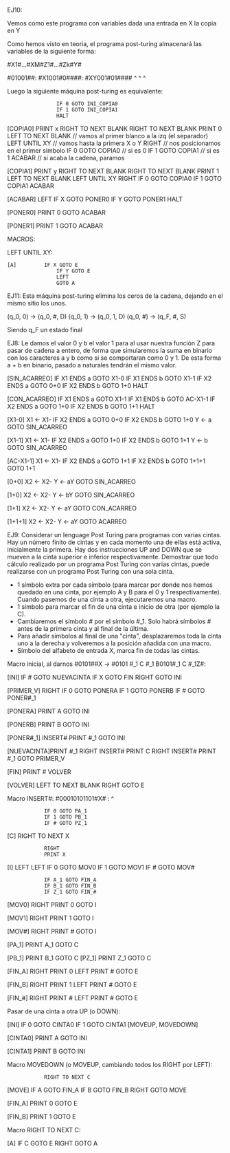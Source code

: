 EJ10:

Vemos como este programa con variables dada una entrada en X la copia en Y


Como hemos visto en teoria, el programa post-turing almacenará las variables de la siguiente forma:

#X1#...#XM#Z1#...#Zk#Y#


#01001##: #X1001#0####: #XY001#01####
 ^               ^              ^

Luego la siguiente máquina post-turing es equivalente:


					IF 0 GOTO INI_COPIA0
					IF 1 GOTO INI_COPIA1
					HALT

[COPIA0]			PRINT x
					RIGHT TO NEXT BLANK
					RIGHT TO NEXT BLANK
					PRINT 0
					LEFT TO NEXT BLANK  // vamos al primer blanco a la izq (el separador)
					LEFT UNTIL XY // vamos hasta la primera X o Y
					RIGHT // nos posicionamos en el primer simbolo
					IF 0 GOTO COPIA0 // si es 0
					IF 1 GOTO COPIA1 // si es 1
					ACABAR // si acaba la cadena, paramos

[COPIA1]			PRINT y
					RIGHT TO NEXT BLANK
					RIGHT TO NEXT BLANK
					PRINT 1
					LEFT TO NEXT BLANK
					LEFT UNTIL XY
					RIGHT
					IF 0 GOTO COPIA0
					IF 1 GOTO COPIA1
					ACABAR

[ACABAR]			LEFT
					IF X GOTO PONER0
					IF Y GOTO PONER1
					HALT

[PONER0]			PRINT 0
					GOTO ACABAR

[PONER1]			PRINT 1
					GOTO ACABAR

MACROS:

LEFT UNTIL XY:

	[A]			IF X GOTO E
					IF Y GOTO E
					LEFT
					GOTO A




EJ11: Esta máquina post-turing elimina los ceros de la cadena, dejando en el mismo sitio los unos.

(q_0, 0) -> (q_0, #, D)
(q_0, 1) -> (q_0, 1, D)
(q_0, #) -> (q_F, #, S)

Siendo q_F un estado final







EJ8: Le damos el valor 0 y b el valor 1 para al usar nuestra función Z para pasar de cadena a entero, de forma que simularemos la suma en binario con los caracteres a y b como si se comportaran como 0 y 1. De esta forma a + b en binario, pasado a naturales tendrán el mismo valor.


[SIN_ACARREO]	IF X1 ENDS a GOTO X1-0
					IF X1 ENDS b GOTO X1-1
					IF X2 ENDS a GOTO 0+0
					IF X2 ENDS b GOTO 1+0
					HALT


[CON_ACARREO]	IF X1 ENDS a GOTO X1-1
					IF X1 ENDS b GOTO AC-X1-1
					IF X2 ENDS a GOTO 1+0
					IF X2 ENDS b GOTO 1+1
					HALT


[X1-0]			X1 <- X1-
					IF X2 ENDS a GOTO 0+0
					IF X2 ENDS b GOTO 1+0
					Y <- a
					GOTO SIN_ACARREO

[X1-1]			X1 <- X1-
					IF X2 ENDS a GOTO 1+0
					IF X2 ENDS b GOTO 1+1
					Y <- b
					GOTO SIN_ACARREO


[AC-X1-1]		X1 <- X1-
					IF X2 ENDS a GOTO 1+1
					IF X2 ENDS b GOTO 1+1+1
					GOTO 1+1


[0+0]				X2 <- X2-
					Y <- aY
					GOTO SIN_ACARREO


[1+0]				X2 <- X2-
					Y <- bY
					GOTO SIN_ACARREO

[1+1]				X2 <- X2-
					Y <- aY
					GOTO CON_ACARREO


[1+1+1]			X2 <- X2-
					Y <- aY
					GOTO ACARREO
















EJ9: Considerar un lenguage Post Turing para programas con varias cintas. Hay un número finito de cintas y en cada momento una de ellas está activa, inicialmente la primera. Hay dos instrucciones UP and DOWN que se mueven a la cinta superior e inferior respectivamente. Demostrar que todo cálculo realizado por un programa Post Turing con varias cintas, puede realizarse con un programa Post Turing con una sola cinta.


- 1 símbolo extra por cada símbolo (para marcar por donde nos hemos quedado en una cinta, por ejemplo A y B para el 0 y 1 respectivamente). Cuando pasemos de una cinta a otra, ejecutaremos una macro.
- 1 símbolo para marcar el fin de una cinta e inicio de otra (por ejemplo la C).
- Cambiaremos el símbolo # por el símbolo #_1. Solo habrá símbolos # antes de la primera cinta y al final de la última.
- Para añadir símbolos al final de una "cinta", desplazaremos toda la cinta uno a la derecha y volveremos a la posición añadida con una macro.
- Símbolo del alfabeto de entrada X, marca fin de todas las cintas.


Macro inicial, al darnos #0101##X -> #0101 #_1 C #_1 B0101#_1 C #_1Z#:

[INI]			IF # GOTO NUEVACINTA
				IF X GOTO FIN
				RIGHT
				GOTO INI


[PRIMER_V]	RIGHT
				IF 0 GOTO PONERA
				IF 1 GOTO PONERB
				IF # GOTO PONER#_1

[PONERA]		PRINT A
				GOTO INI

[PONERB]		PRINT B
				GOTO INI

[PONER#_1]	INSERT#
				PRINT #_1
				GOTO INI

[NUEVACINTA]PRINT #_1
				RIGHT
				INSERT#
				PRINT C
				RIGHT
				INSERT#
				PRINT #_1
				GOTO PRIMER_V

[FIN]			PRINT #
				VOLVER

[VOLVER]		LEFT TO NEXT BLANK
				RIGHT
				GOTO E





Macro INSERT#:   #00010101101#X# :
							^

				IF 0 GOTO PA_1
				IF 1 GOTO PB_1
				IF # GOTO PZ_1
[C]			RIGHT TO NEXT X

				RIGHT
				PRINT X
[I]			LEFT
				LEFT
				IF 0 GOTO MOV0
				IF 1 GOTO MOV1
				IF # GOTO MOV#

				IF A_1 GOTO FIN_A
				IF B_1 GOTO FIN_B
				IF Z_1 GOTO FIN_#


[MOV0]		RIGHT
				PRINT 0
				GOTO I

[MOV1]		RIGHT
				PRINT 1
				GOTO I

[MOV#]		RIGHT
				PRINT #
				GOTO I

[PA_1]		PRINT A_1
				GOTO C

[PB_1]		PRINT B_1
				GOTO C
[PZ_1]		PRINT Z_1
				GOTO C



[FIN_A]		RIGHT
				PRINT 0
				LEFT
				PRINT #
				GOTO E

[FIN_B]		RIGHT
				PRINT 1
				LEFT
				PRINT #
				GOTO E

[FIN_#]		RIGHT
				PRINT #
				LEFT
				PRINT #
				GOTO E





Pasar de una cinta a otra UP (o DOWN):

[INI]			IF 0 GOTO CINTA0
				IF 1 GOTO CINTA1
				[MOVEUP, MOVEDOWN]

[CINTA0] 	PRINT A
				GOTO INI

[CINTA1] 	PRINT B
				GOTO INI



Macro MOVEDOWN (o MOVEUP, cambiando todos los RIGHT por LEFT):

				RIGHT TO NEXT C
[MOVE]		IF A GOTO FIN_A
				IF B GOTO FIN_B
				RIGHT
				GOTO MOVE

[FIN_A]		PRINT 0
				GOTO E

[FIN_B]		PRINT 1
				GOTO E


Macro RIGHT TO NEXT C:

[A]			IF C GOTO E
				RIGHT
				GOTO A
